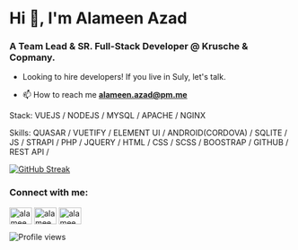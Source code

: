 <h1>Hi 👋, I'm Alameen Azad</h1>
<h3>A Team Lead & SR. Full-Stack Developer @ Krusche & Copmany.</h3>

- Looking to hire developers! If you live in Suly, let's talk.

- 📫 How to reach me **alameen.azad@pm.me**

Stack: VUEJS / NODEJS / MYSQL / APACHE / NGINX

Skills: QUASAR / VUETIFY / ELEMENT UI / ANDROID(CORDOVA) / SQLITE / JS / STRAPI / PHP / JQUERY / HTML / CSS / SCSS / BOOSTRAP / GITHUB / REST API / 

[![GitHub Streak](https://github-readme-streak-stats.herokuapp.com?user=alameenazad&theme=github-dark-blue&hide_border=true&date_format=M%20j%5B%2C%20Y%5D)](https://git.io/streak-stats)
<h3 align="left">Connect with me:</h3>
<p align="left">
<a href="https://www.linkedin.com/in/alameen-azad-4a4428116" target="blank"><img align="center" src="https://cdn.jsdelivr.net/npm/simple-icons@6.20.0/icons/linkedin.svg" alt="alameen azad" height="30" width="40" /></a>
<a href="https://fb.com/Alameen.A.Jasim" target="blank"><img align="center" src="https://cdn.jsdelivr.net/npm/simple-icons@6.20.0/icons/facebook.svg" alt="alameen azad" height="30" width="40" /></a>
<a href="https://instagram.com/alameen_azad" target="blank"><img align="center" src="https://cdn.jsdelivr.net/npm/simple-icons@6.20.0/icons/instagram.svg" alt="alameen_azad" height="30" width="40" /></a>
</p>

![Profile views](https://gpvc.arturio.dev/alameenazad)
